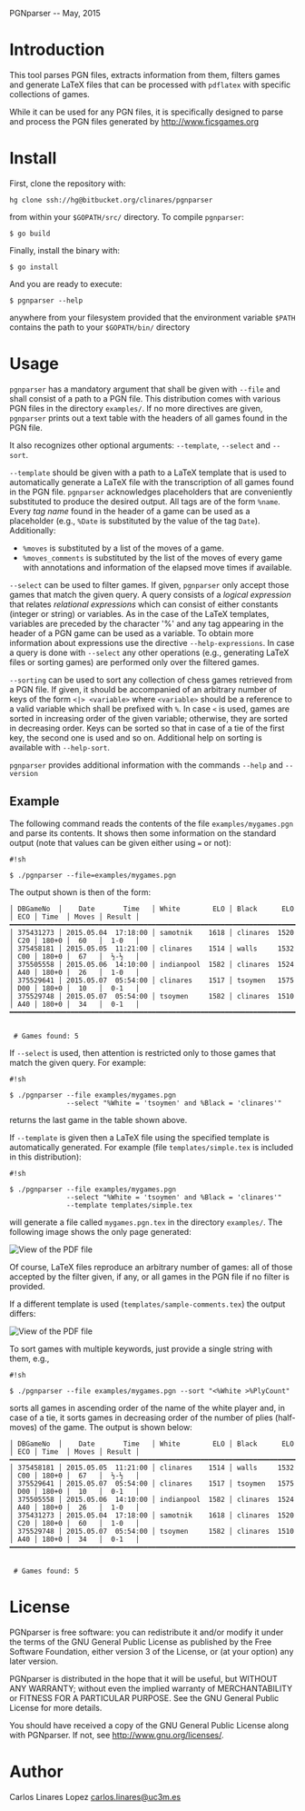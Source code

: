 PGNparser -- May, 2015


# Introduction #

This tool parses PGN files, extracts information from them, filters
games and generate LaTeX files that can be processed with `pdflatex`
with specific collections of games.

While it can be used for any PGN files, it is specifically designed to
parse and process the PGN files generated by http://www.ficsgames.org

# Install #

First, clone the repository with:

    hg clone ssh://hg@bitbucket.org/clinares/pgnparser

from within your `$GOPATH/src/` directory. To compile `pgnparser`:

    $ go build

Finally, install the binary with:

    $ go install

And you are ready to execute:

    $ pgnparser --help

anywhere from your filesystem provided that the environment variable
`$PATH` contains the path to your `$GOPATH/bin/` directory


# Usage #

`pgnparser` has a mandatory argument that shall be given with `--file`
and shall consist of a path to a PGN file. This distribution comes
with various PGN files in the directory `examples/`. If no more
directives are given, `pgnparser` prints out a text table with the
headers of all games found in the PGN file.

It also recognizes other optional arguments: `--template`, `--select`
and `--sort`.

`--template` should be given with a path to a LaTeX template that is
used to automatically generate a LaTeX file with the transcription of
all games found in the PGN file. `pgnparser` acknowledges placeholders
that are conveniently substituted to produce the desired output. All
tags are of the form `%name`. Every *tag name* found in the header of
a game can be used as a placeholder (e.g., `%Date` is substituted by
the value of the tag `Date`). Additionally:

 * `%moves` is substituted by a list of the moves of a game.
 * `%moves_comments` is substituted by the list of the moves of every
   game with annotations and information of the elapsed move times if
   available.

`--select` can be used to filter games. If given, `pgnparser` only
accept those games that match the given query. A query consists of a
*logical expression* that relates *relational expressions* which can
consist of either constants (integer or string) or variables. As in
the case of the LaTeX templates, variables are preceded by the
character '%' and any tag appearing in the header of a PGN game can be
used as a variable. To obtain more information about expressions use
the directive `--help-expressions`. In case a query is done with
`--select` any other operations (e.g., generating LaTeX files or
sorting games) are performed only over the filtered games.

`--sorting` can be used to sort any collection of chess games
retrieved from a PGN file. If given, it should be accompanied of an
arbitrary number of keys of the form `<|> <variable>` where
`<variable>` should be a reference to a valid variable which shall be
prefixed with `%`. In case `<` is used, games are sorted in increasing
order of the given variable; otherwise, they are sorted in decreasing
order. Keys can be sorted so that in case of a tie of the first key,
the second one is used and so on. Additional help on sorting is
available with `--help-sort`.

`pgnparser` provides additional information with the commands `--help`
and `--version`


## Example ##

The following command reads the contents of the file
`examples/mygames.pgn` and parse its contents. It shows then some
information on the standard output (note that values can be given
either using `=` or not):

```
#!sh

$ ./pgnparser --file=examples/mygames.pgn
```


The output shown is then of the form:

```
│ DBGameNo  │    Date       Time   │ White        ELO │ Black      ELO │ ECO │ Time  │ Moves │ Result │
━━━━━━━━━━━━━━━━━━━━━━━━━━━━━━━━━━━━━━━━━━━━━━━━━━━━━━━━━━━━━━━━━━━━━━━━━━━━━━━━━━━━━━━━━━━━━━━━━━━━━━━
│ 375431273 │ 2015.05.04  17:18:00 │ samotnik    1618 │ clinares  1520 │ C20 │ 180+0 │  60   │  1-0   │
│ 375458181 │ 2015.05.05  11:21:00 │ clinares    1514 │ walls     1532 │ C00 │ 180+0 │  67   │  ½-½   │
│ 375505558 │ 2015.05.06  14:10:00 │ indianpool  1582 │ clinares  1524 │ A40 │ 180+0 │  26   │  1-0   │
│ 375529641 │ 2015.05.07  05:54:00 │ clinares    1517 │ tsoymen   1575 │ D00 │ 180+0 │  10   │  0-1   │
│ 375529748 │ 2015.05.07  05:54:00 │ tsoymen     1582 │ clinares  1510 │ A40 │ 180+0 │  34   │  0-1   │
━━━━━━━━━━━━━━━━━━━━━━━━━━━━━━━━━━━━━━━━━━━━━━━━━━━━━━━━━━━━━━━━━━━━━━━━━━━━━━━━━━━━━━━━━━━━━━━━━━━━━━━


 # Games found: 5
```

If `--select` is used, then attention is restricted only to those
games that match the given query. For example:

```
#!sh

$ ./pgnparser --file examples/mygames.pgn
              --select "%White = 'tsoymen' and %Black = 'clinares'"
```

returns the last game in the table shown above.

If `--template` is given then a LaTeX file using the specified
template is automatically generated. For example (file
`templates/simple.tex` is included in this distribution):

```
#!sh

$ ./pgnparser --file examples/mygames.pgn
              --select "%White = 'tsoymen' and %Black = 'clinares'"
              --template templates/simple.tex
```

will generate a file called `mygames.pgn.tex` in the directory
`examples/`. The following image shows the only page generated:

![View of the PDF file](images/sample-1.png)

Of course, LaTeX files reproduce an arbitrary number of games: all of
those accepted by the filter given, if any, or all games in the PGN
file if no filter is provided.

If a different template is used (`templates/sample-comments.tex`) the
output differs:

![View of the PDF file](images/sample-2.png)

To sort games with multiple keywords, just provide a single string
with them, e.g.,

```
#!sh

$ ./pgnparser --file examples/mygames.pgn --sort "<%White >%PlyCount"
```

sorts all games in ascending order of the name of the white player
and, in case of a tie, it sorts games in decreasing order of the
number of plies (half-moves) of the game. The output is shown below:

```
│ DBGameNo  │    Date       Time   │ White        ELO │ Black      ELO │ ECO │ Time  │ Moves │ Result │
━━━━━━━━━━━━━━━━━━━━━━━━━━━━━━━━━━━━━━━━━━━━━━━━━━━━━━━━━━━━━━━━━━━━━━━━━━━━━━━━━━━━━━━━━━━━━━━━━━━━━━━
│ 375458181 │ 2015.05.05  11:21:00 │ clinares    1514 │ walls     1532 │ C00 │ 180+0 │  67   │  ½-½   │
│ 375529641 │ 2015.05.07  05:54:00 │ clinares    1517 │ tsoymen   1575 │ D00 │ 180+0 │  10   │  0-1   │
│ 375505558 │ 2015.05.06  14:10:00 │ indianpool  1582 │ clinares  1524 │ A40 │ 180+0 │  26   │  1-0   │
│ 375431273 │ 2015.05.04  17:18:00 │ samotnik    1618 │ clinares  1520 │ C20 │ 180+0 │  60   │  1-0   │
│ 375529748 │ 2015.05.07  05:54:00 │ tsoymen     1582 │ clinares  1510 │ A40 │ 180+0 │  34   │  0-1   │
━━━━━━━━━━━━━━━━━━━━━━━━━━━━━━━━━━━━━━━━━━━━━━━━━━━━━━━━━━━━━━━━━━━━━━━━━━━━━━━━━━━━━━━━━━━━━━━━━━━━━━━


 # Games found: 5
```

# License #

PGNparser is free software: you can redistribute it and/or modify it under
the terms of the GNU General Public License as published by the Free
Software Foundation, either version 3 of the License, or (at your
option) any later version.

PGNparser is distributed in the hope that it will be useful, but WITHOUT
ANY WARRANTY; without even the implied warranty of MERCHANTABILITY or
FITNESS FOR A PARTICULAR PURPOSE.  See the GNU General Public License
for more details.

You should have received a copy of the GNU General Public License
along with PGNparser.  If not, see <http://www.gnu.org/licenses/>.


# Author #

Carlos Linares Lopez <carlos.linares@uc3m.es>

